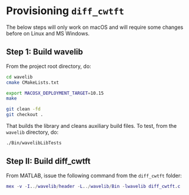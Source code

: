 # Provisioning `diff_cwtft`

The below steps will only work on macOS and will require some changes before on Linux and MS Windows.

## Step 1: Build wavelib

From the project root directory, do:

```bash
cd wavelib
cmake CMakeLists.txt

export MACOSX_DEPLOYMENT_TARGET=10.15
make

git clean -fd
git checkout .
```

That builds the library and cleans auxiliary build files. To test, from the `wavelib` directory, do:

```bash
./Bin/wavelibLibTests
```

## Step II: Build diff_cwtft

From MATLAB, issue the following command from the `diff_cwtft` folder:

```MATLAB
mex -v -I../wavelib/header -L../wavelib/Bin -lwavelib diff_cwtft.c
```
